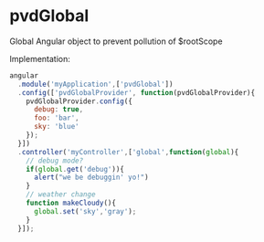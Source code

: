 pvdGlobal
=========

Global Angular object to prevent pollution of $rootScope

Implementation:
```javascript
angular
  .module('myApplication',['pvdGlobal'])
  .config(['pvdGlobalProvider', function(pvdGlobalProvider){
    pvdGlobalProvider.config({
      debug: true,
      foo: 'bar',
      sky: 'blue'
    });
  }])
  .controller('myController',['global',function(global){
    // debug mode?
    if(global.get('debug')){
      alert("we be debuggin' yo!")
    }
    // weather change
    function makeCloudy(){
      global.set('sky','gray');
    }
  }]);
```
